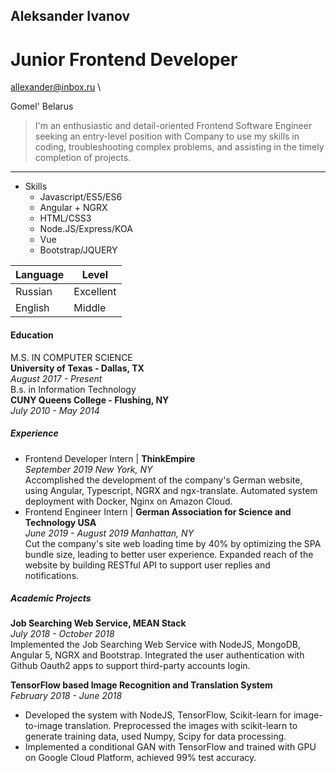 ## Aleksander Ivanov
# Junior Frontend Developer

allexander@inbox.ru \

Gomel' Belarus

> I'm an enthusiastic and detail-oriented Frontend Software Engineer seeking an entry-level position with Company to use my skills in coding, troubleshooting complex problems, and assisting in the timely completion of projects.
- - - - - - - - - - 

* Skills 
  * Javascript/ES5/ES6
  * Angular + NGRX
  * HTML/CSS3
  * Node.JS/Express/KOA
  * Vue
  * Bootstrap/JQUERY


|  Language   |   Level     |
|-------------|-------------|
|Russian      |Excellent     |
|English      |Middle        |

#### Education ####
M.S. IN COMPUTER SCIENCE \
**University of Texas - Dallas, TX** \
*August 2017 - Present* \
B.s. in Information Technology \
**CUNY Queens College - Flushing, NY** \
*July 2010 - May 2014*

##### Experience #####
* Frontend Developer Intern | **ThinkEmpire** \
*September 2019 New York, NY* \
Accomplished the development of the company's German website, using Angular, Typescript, NGRX and ngx-translate.
Automated system deployment with Docker, Nginx on Amazon Cloud.
* Frontend Engineer Intern | **German Association for Science and Technology USA** \
*June 2019 - August 2019 Manhattan, NY* \
Cut the company's site web loading time by 40% by optimizing the SPA bundle size, leading to better user experience.
Expanded reach of the website by building RESTful API to support user replies and notifications.

##### Academic Projects #####
**Job Searching Web Service, MEAN Stack** \
*July 2018 - October 2018* \
Implemented the Job Searching Web Service with NodeJS, MongoDB, Angular 5, NGRX and Bootstrap. Integrated the user authentication with Github Oauth2 apps to support third-party accounts login.

**TensorFlow based Image Recognition and Translation System** \
*February 2018 - June 2018*
* Developed the system with NodeJS, TensorFlow, Scikit-learn for image-to-image translation. Preprocessed the images with scikit-learn to generate training data, used Numpy, Scipy for data processing.
* Implemented a conditional GAN with TensorFlow and trained with GPU on Google Cloud Platform, achieved 99% test accuracy.
